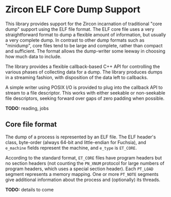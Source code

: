 # Zircon ELF Core Dump Support

This library provides support for the Zircon incarnation of traditional "core
dump" support using the ELF file format.  The ELF core file uses a very
straightforward format to dump a flexible amount of information, but usually a
very complete dump.  In contrast to other dump formats such as "minidump", core
files tend to be large and complete, rather than compact and sufficient.  The
format allows the dump-writer some leeway in choosing how much data to include.

The library provides a flexible callback-based C++ API for controlling the
various phases of collecting data for a dump.  The library produces dumps in a
streaming fashion, with disposition of the data left to callbacks.

A simple writer using POSIX I/O is provided to plug into the callback API to
stream to a file descriptor.  This works with either seekable or non-seekable
file descriptors, seeking forward over gaps of zero padding when possible.

**TODO:** reading, jobs

## Core file format

The dump of a process is represented by an ELF file.  The ELF header's class,
byte-order (always 64-bit and little-endian for Fuchsia), and `e_machine`
fields represent the machine, and `e_type` is `ET_CORE`.

According to the standard format, `ET_CORE` files have program headers but no
section headers (not counting the `PN_XNUM` protocol for large numbers of
program headers, which uses a special section header).  Each `PT_LOAD` segment
represents a memory mapping.  One or more `PT_NOTE` segments give additional
information about the process and (optionally) its threads.

**TODO:** details to come
